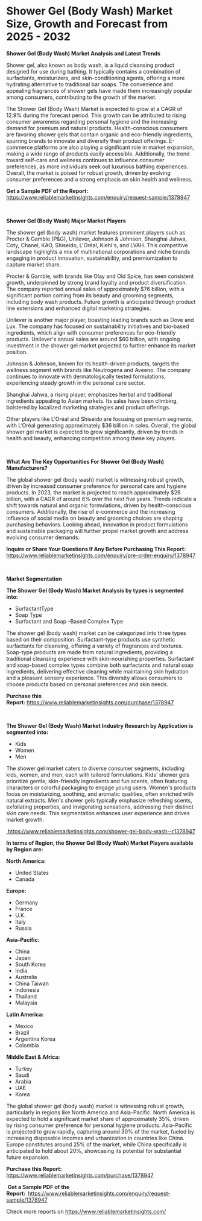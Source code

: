 <p><h1>Shower Gel (Body Wash) Market Size, Growth and Forecast from 2025 - 2032</h1></p><p><strong>Shower Gel (Body Wash) Market Analysis and Latest Trends</strong></p>
<p><p>Shower gel, also known as body wash, is a liquid cleansing product designed for use during bathing. It typically contains a combination of surfactants, moisturizers, and skin-conditioning agents, offering a more hydrating alternative to traditional bar soaps. The convenience and appealing fragrances of shower gels have made them increasingly popular among consumers, contributing to the growth of the market.</p><p>The Shower Gel (Body Wash) Market is expected to grow at a CAGR of 12.9% during the forecast period. This growth can be attributed to rising consumer awareness regarding personal hygiene and the increasing demand for premium and natural products. Health-conscious consumers are favoring shower gels that contain organic and eco-friendly ingredients, spurring brands to innovate and diversify their product offerings. E-commerce platforms are also playing a significant role in market expansion, making a wide range of products easily accessible. Additionally, the trend toward self-care and wellness continues to influence consumer preferences, as more individuals seek out luxurious bathing experiences. Overall, the market is poised for robust growth, driven by evolving consumer preferences and a strong emphasis on skin health and wellness.</p></p>
<p><strong>Get a Sample PDF of the Report:&nbsp;</strong> <a href="https://www.reliablemarketinsights.com/enquiry/request-sample/1378947?utm_campaign=2129&utm_medium=2&utm_source=Github&utm_content=ia&utm_term=09022025&utm_id=shower-gel-body-wash">https://www.reliablemarketinsights.com/enquiry/request-sample/1378947</a></p>
<p>&nbsp;</p>
<p><strong>Shower Gel (Body Wash) Major Market Players</strong></p>
<p><p>The shower gel (body wash) market features prominent players such as Procter & Gamble (P&G), Unilever, Johnson & Johnson, Shanghai Jahwa, Coty, Chanel, KAO, Shiseido, L'Oréal, Kiehl's, and LVAH. This competitive landscape highlights a mix of multinational corporations and niche brands engaging in product innovation, sustainability, and premiumization to capture market share.</p><p>Procter & Gamble, with brands like Olay and Old Spice, has seen consistent growth, underpinned by strong brand loyalty and product diversification. The company reported annual sales of approximately $76 billion, with a significant portion coming from its beauty and grooming segments, including body wash products. Future growth is anticipated through product line extensions and enhanced digital marketing strategies.</p><p>Unilever is another major player, boasting leading brands such as Dove and Lux. The company has focused on sustainability initiatives and bio-based ingredients, which align with consumer preferences for eco-friendly products. Unilever's annual sales are around $60 billion, with ongoing investment in the shower gel market projected to further enhance its market position.</p><p>Johnson & Johnson, known for its health-driven products, targets the wellness segment with brands like Neutrogena and Aveeno. The company continues to innovate with dermatologically tested formulations, experiencing steady growth in the personal care sector.</p><p>Shanghai Jahwa, a rising player, emphasizes herbal and traditional ingredients appealing to Asian markets. Its sales have been climbing, bolstered by localized marketing strategies and product offerings.</p><p>Other players like L'Oréal and Shiseido are focusing on premium segments, with L’Oréal generating approximately $36 billion in sales. Overall, the global shower gel market is expected to grow significantly, driven by trends in health and beauty, enhancing competition among these key players.</p></p>
<p>&nbsp;</p>
<p><strong>What Are The Key Opportunities For Shower Gel (Body Wash) Manufacturers?</strong></p>
<p><p>The global shower gel (body wash) market is witnessing robust growth, driven by increased consumer preference for personal care and hygiene products. In 2023, the market is projected to reach approximately $26 billion, with a CAGR of around 6% over the next five years. Trends indicate a shift towards natural and organic formulations, driven by health-conscious consumers. Additionally, the rise of e-commerce and the increasing influence of social media on beauty and grooming choices are shaping purchasing behaviors. Looking ahead, innovation in product formulations and sustainable packaging will further propel market growth and address evolving consumer demands.</p></p>
<p><strong>Inquire or Share Your Questions If Any Before Purchasing This Report:</strong> <a href="https://www.reliablemarketinsights.com/enquiry/pre-order-enquiry/1378947?utm_campaign=2129&utm_medium=2&utm_source=Github&utm_content=ia&utm_term=09022025&utm_id=shower-gel-body-wash">https://www.reliablemarketinsights.com/enquiry/pre-order-enquiry/1378947</a></p>
<p>&nbsp;</p>
<p><strong>Market Segmentation</strong></p>
<p><strong>The Shower Gel (Body Wash) Market Analysis by types is segmented into:</strong></p>
<p><ul><li>SurfactantType</li><li>Soap Type</li><li>Surfactant and Soap -Based Complex Type</li></ul></p>
<p><p>The shower gel (body wash) market can be categorized into three types based on their composition. Surfactant-type products use synthetic surfactants for cleansing, offering a variety of fragrances and textures. Soap-type products are made from natural ingredients, providing a traditional cleansing experience with skin-nourishing properties. Surfactant and soap-based complex types combine both surfactants and natural soap ingredients, delivering effective cleaning while maintaining skin hydration and a pleasant sensory experience. This diversity allows consumers to choose products based on personal preferences and skin needs.</p></p>
<p><strong>Purchase this Report:&nbsp;</strong><a href="https://www.reliablemarketinsights.com/purchase/1378947?utm_campaign=2129&utm_medium=2&utm_source=Github&utm_content=ia&utm_term=09022025&utm_id=shower-gel-body-wash">https://www.reliablemarketinsights.com/purchase/1378947</a></p>
<p>&nbsp;</p>
<p><strong>The Shower Gel (Body Wash) Market Industry Research by Application is segmented into:</strong></p>
<p><ul><li>Kids</li><li>Women</li><li>Men</li></ul></p>
<p><p>The shower gel market caters to diverse consumer segments, including kids, women, and men, each with tailored formulations. Kids' shower gels prioritize gentle, skin-friendly ingredients and fun scents, often featuring characters or colorful packaging to engage young users. Women's products focus on moisturizing, soothing, and aromatic qualities, often enriched with natural extracts. Men's shower gels typically emphasize refreshing scents, exfoliating properties, and invigorating sensations, addressing their distinct skin care needs. This segmentation enhances user experience and drives market growth.</p></p>
<p><a href="https://www.reliablemarketinsights.com/shower-gel-body-wash--r1378947?utm_campaign=2129&utm_medium=2&utm_source=Github&utm_content=ia&utm_term=09022025&utm_id=shower-gel-body-wash">&nbsp;https://www.reliablemarketinsights.com/shower-gel-body-wash--r1378947</a></p>
<p><strong>In terms of Region, the Shower Gel (Body Wash) Market Players available by Region are:</strong></p>
<p>
    <p> <strong> North America: </strong>
        <ul>
            <li>United States</li>
            <li>Canada</li>
        </ul>
        </p> 
    <p> <strong> Europe: </strong>
        <ul>
            <li>Germany</li>
            <li>France</li>
            <li>U.K.</li>
            <li>Italy</li>
            <li>Russia</li>
        </ul>
        </p> 
    <p> <strong> Asia-Pacific: </strong>
        <ul>
            <li>China</li>
            <li>Japan</li>
            <li>South Korea</li>
            <li>India</li>
            <li>Australia</li>
            <li>China Taiwan</li>
            <li>Indonesia</li>
            <li>Thailand</li>
            <li>Malaysia</li>
        </ul>
        </p> 
    <p> <strong> Latin America: </strong>
        <ul>
            <li>Mexico</li>
            <li>Brazil</li>
            <li>Argentina Korea</li>
            <li>Colombia</li>
        </ul>
        </p> 
    <p> <strong> Middle East & Africa: </strong>
        <ul>
            <li>Turkey</li>
            <li>Saudi</li>
            <li>Arabia</li>
            <li>UAE</li>
            <li>Korea</li>
        </ul>
    </p>
    </p>
<p><p>The global shower gel (body wash) market is witnessing robust growth, particularly in regions like North America and Asia-Pacific. North America is expected to hold a significant market share of approximately 35%, driven by rising consumer preference for personal hygiene products. Asia-Pacific is projected to grow rapidly, capturing around 30% of the market, fueled by increasing disposable incomes and urbanization in countries like China. Europe constitutes around 25% of the market, while China specifically is anticipated to hold about 20%, showcasing its potential for substantial future expansion.</p></p>
<p><strong>Purchase this Report: </strong><a href="https://www.reliablemarketinsights.com/purchase/1378947?utm_campaign=2129&utm_medium=2&utm_source=Github&utm_content=ia&utm_term=09022025&utm_id=shower-gel-body-wash">https://www.reliablemarketinsights.com/purchase/1378947</a></p>
<p>&nbsp;<strong>Get a Sample PDF of the Report:&nbsp;&nbsp;</strong><a href="https://www.reliablemarketinsights.com/enquiry/request-sample/1378947?utm_campaign=2129&utm_medium=2&utm_source=Github&utm_content=ia&utm_term=09022025&utm_id=shower-gel-body-wash">https://www.reliablemarketinsights.com/enquiry/request-sample/1378947</a></p>
<p><strong></strong></p>
<p>Check more reports on <a href="https://www.reliablemarketinsights.com/?utm_campaign=2129&utm_medium=2&utm_source=Github&utm_content=ia&utm_term=09022025&utm_id=shower-gel-body-wash">https://www.reliablemarketinsights.com/</a></p>